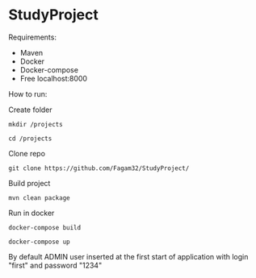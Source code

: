 # StudyProject

Requirements:

 + Maven
 + Docker
 + Docker-compose
 + Free localhost:8000
 
How to run:

Create folder

`mkdir /projects`

`cd /projects`

Clone repo

`git clone https://github.com/Fagam32/StudyProject/`

Build project

`mvn clean package`

Run in docker

`docker-compose build`

`docker-compose up`

By default ADMIN user inserted at the first start of application with login "first" and password "1234"
